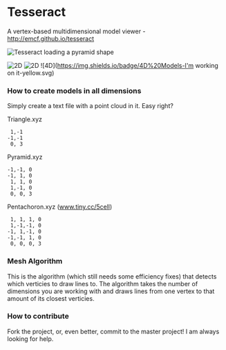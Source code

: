 # Tesseract

A vertex-based multidimensional model viewer - http://emcf.github.io/tesseract

![Tesseract loading a pyramid shape](http://emcf.github.io/tesseract_files/3D.png)
 		 
![2D](https://img.shields.io/badge/2D%20Models-Implemented-green.svg)		 ![2D](https://img.shields.io/badge/2D%20Models-Implemented-green.svg)
![4D](https://img.shields.io/badge/4D%20Models-I'm working on it-yellow.svg)		

### How to create models in all dimensions

Simply create a text file with a point cloud in it. Easy right?

Triangle.xyz
```
 1,-1
-1,-1
 0, 3
```

Pyramid.xyz
```
-1,-1, 0
-1, 1, 0
 1, 1, 0
 1,-1, 0
 0, 0, 3
```

Pentachoron.xyz (www.tiny.cc/5cell)
```
 1, 1, 1, 0
 1,-1,-1, 0
-1, 1,-1, 0
-1,-1, 1, 0
 0, 0, 0, 3
```

### Mesh Algorithm

This is the algorithm (which still needs some efficiency fixes) that detects which verticies to draw lines to. The algorithm takes the number of dimensions you are working with and draws lines from one vertex to that amount of its closest verticies.

### How to contribute
Fork the project, or, even better, commit to the master project! I am always looking for help.
